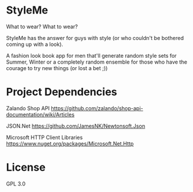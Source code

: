 # StyleMe

What to wear? What to wear?

StyleMe has the answer for guys with style (or who couldn't be bothered coming up with a look).

A fashion look book app for men that'll generate random style sets for Summer, Winter or a completely random ensemble for those who have the courage to try new things (or lost a bet ;))


# Project Dependencies

Zalando Shop API
https://github.com/zalando/shop-api-documentation/wiki/Articles

JSON.Net 
https://github.com/JamesNK/Newtonsoft.Json

Microsoft HTTP Client Libraries
https://www.nuget.org/packages/Microsoft.Net.Http

# License

GPL 3.0
